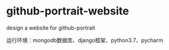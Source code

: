 # github-portrait-website
design a website for github-portrait

运行环境：mongodb数据库、django框架、python3.7、pycharm
